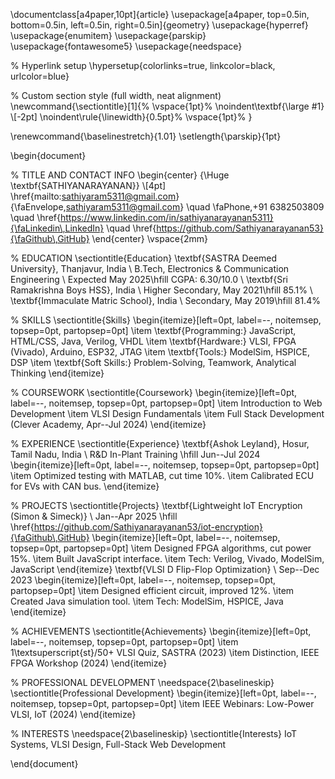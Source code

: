 \documentclass[a4paper,10pt]{article}
\usepackage[a4paper, top=0.5in, bottom=0.5in, left=0.5in, right=0.5in]{geometry}
\usepackage{hyperref}
\usepackage{enumitem}
\usepackage{parskip}
\usepackage{fontawesome5}
\usepackage{needspace}

% Hyperlink setup
\hypersetup{colorlinks=true, linkcolor=black, urlcolor=blue}

% Custom section style (full width, neat alignment)
\newcommand{\sectiontitle}[1]{%
  \vspace{1pt}%
  \noindent\textbf{\large #1} \\[-2pt]
  \noindent\rule{\linewidth}{0.5pt}%
  \vspace{1pt}%
}

\renewcommand{\baselinestretch}{1.01}
\setlength{\parskip}{1pt}

\begin{document}

% TITLE AND CONTACT INFO
\begin{center}
  {\Huge \textbf{SATHIYANARAYANAN}} \\[4pt]
  \href{mailto:sathiyaram5311@gmail.com}{\faEnvelope\,sathiyaram5311@gmail.com} \quad
  \faPhone\,+91 6382503809 \quad
  \href{https://www.linkedin.com/in/sathiyanarayanan5311}{\faLinkedin\,LinkedIn} \quad
  \href{https://github.com/Sathiyanarayanan53}{\faGithub\,GitHub}
\end{center}
\vspace{2mm}

% EDUCATION
\sectiontitle{Education}
\textbf{SASTRA Deemed University}, Thanjavur, India \\
B.Tech, Electronics \& Communication Engineering \\
Expected May 2025\hfill CGPA: 6.30/10.0 \\
\textbf{Sri Ramakrishna Boys HSS}, India \\
Higher Secondary, May 2021\hfill 85.1\% \\
\textbf{Immaculate Matric School}, India \\
Secondary, May 2019\hfill 81.4\%

% SKILLS
\sectiontitle{Skills}
\begin{itemize}[left=0pt, label=--, noitemsep, topsep=0pt, partopsep=0pt]
  \item \textbf{Programming:} JavaScript, HTML/CSS, Java, Verilog, VHDL
  \item \textbf{Hardware:} VLSI, FPGA (Vivado), Arduino, ESP32, JTAG
  \item \textbf{Tools:} ModelSim, HSPICE, DSP
  \item \textbf{Soft Skills:} Problem-Solving, Teamwork, Analytical Thinking
\end{itemize}

% COURSEWORK
\sectiontitle{Coursework}
\begin{itemize}[left=0pt, label=--, noitemsep, topsep=0pt, partopsep=0pt]
  \item Introduction to Web Development
  \item VLSI Design Fundamentals
  \item Full Stack Development (Clever Academy, Apr--Jul 2024)
\end{itemize}

% EXPERIENCE
\sectiontitle{Experience}
\textbf{Ashok Leyland}, Hosur, Tamil Nadu, India \\
R\&D In-Plant Training \hfill Jun--Jul 2024
\begin{itemize}[left=0pt, label=--, noitemsep, topsep=0pt, partopsep=0pt]
  \item Optimized testing with MATLAB, cut time 10\%.
  \item Calibrated ECU for EVs with CAN bus.
\end{itemize}

% PROJECTS
\sectiontitle{Projects}
\textbf{Lightweight IoT Encryption (Simon \& Simeck)} \\
Jan--Apr 2025 \hfill \href{https://github.com/Sathiyanarayanan53/iot-encryption}{\faGithub\,GitHub}
\begin{itemize}[left=0pt, label=--, noitemsep, topsep=0pt, partopsep=0pt]
  \item Designed FPGA algorithms, cut power 15\%.
  \item Built JavaScript interface.
  \item Tech: Verilog, Vivado, ModelSim, JavaScript
\end{itemize}
\textbf{VLSI D Flip-Flop Optimization} \\
Sep--Dec 2023
\begin{itemize}[left=0pt, label=--, noitemsep, topsep=0pt, partopsep=0pt]
  \item Designed efficient circuit, improved 12\%.
  \item Created Java simulation tool.
  \item Tech: ModelSim, HSPICE, Java
\end{itemize}

% ACHIEVEMENTS
\sectiontitle{Achievements}
\begin{itemize}[left=0pt, label=--, noitemsep, topsep=0pt, partopsep=0pt]
  \item 1\textsuperscript{st}/50+ VLSI Quiz, SASTRA (2023)
  \item Distinction, IEEE FPGA Workshop (2024)
\end{itemize}

% PROFESSIONAL DEVELOPMENT
\needspace{2\baselineskip}
\sectiontitle{Professional Development}
\begin{itemize}[left=0pt, label=--, noitemsep, topsep=0pt, partopsep=0pt]
  \item IEEE Webinars: Low-Power VLSI, IoT (2024)
\end{itemize}

% INTERESTS
\needspace{2\baselineskip}
\sectiontitle{Interests}
IoT Systems, VLSI Design, Full-Stack Web Development

\end{document}
